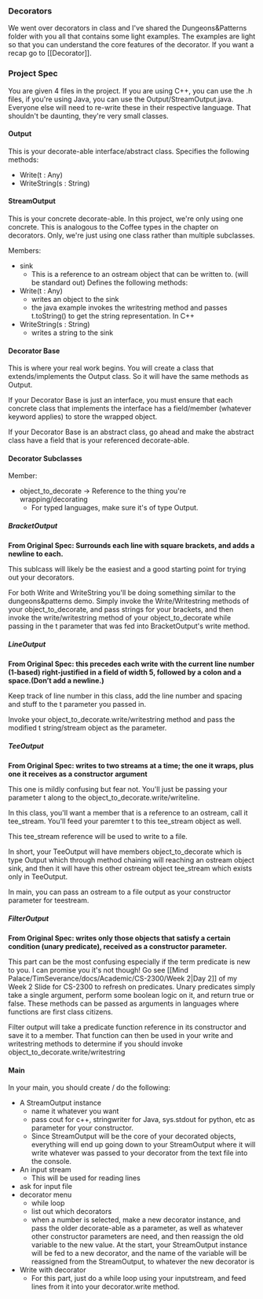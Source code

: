 ### Decorators

We went over decorators in class and I've shared the Dungeons&Patterns folder with you all that contains some light examples. The examples are light so that you can understand the core features of the decorator. If you want a recap go to [[Decorator]].
### Project Spec

You are given 4 files in the project. If you are using C++, you can use the .h files, if you're using Java, you can use the Output/StreamOutput.java. Everyone else will need to re-write these in their respective language. That shouldn't be daunting, they're very small classes.

#### Output
This is your decorate-able interface/abstract class.
Specifies the following methods:
- Write(t : Any)
- WriteString(s : String)

#### StreamOutput
This is your concrete decorate-able. In this project, we're only using one concrete. This is analogous to the Coffee types in the chapter on decorators. Only, we're just using one class rather than multiple subclasses.

Members:
- sink
	- This is a reference to an ostream object that can be written to. (will be standard out) 
Defines the following methods:
- Write(t : Any)
	- writes an object to the sink
	- the java example invokes the writestring method and passes t.toString() to get the string representation. In C++ 
- WriteString(s : String)
	- writes a string to the sink

#### Decorator Base

This is where your real work begins. You will create a class that extends/implements the Output class. So it will have the same methods as Output.

If your Decorator Base is just an interface, you must ensure that each concrete class that implements the interface has a field/member (whatever keyword applies) to store the wrapped object.

If your Decorator Base is an abstract class, go ahead and make the abstract class have a field that is your referenced decorate-able.

#### Decorator Subclasses

Member:
- object_to_decorate -> Reference to the thing you're wrapping/decorating
	- For typed languages, make sure it's of type Output.

##### BracketOutput
**From Original Spec: Surrounds each line with square brackets, and adds a newline to each.**

This sublcass will likely be the easiest and a good starting point for trying out your decorators.

For both Write and WriteString you'll be doing something similar to the dungeons&patterns demo. Simply invoke the Write/Writestring methods of your object_to_decorate, and pass strings for your brackets, and then invoke the write/writestring method of your object_to_decorate while passing in the t parameter that was fed into BracketOutput's write method.

##### LineOutput
**From Original Spec: this precedes each write with the current line number (1-based) right-justified in a field of width 5, followed by a colon and a space.(Don’t add a newline.)**

Keep track of line number in this class, add the line number and spacing and stuff to the t parameter you passed in. 

Invoke your object_to_decorate.write/writestring method and pass the modified t string/stream object as the parameter.

##### TeeOutput

**From Original Spec: writes to two streams at a time; the one it wraps, plus one it receives as a constructor argument**

This one is mildly confusing but fear not. You'll just be passing your parameter t along to the object_to_decorate.write/writeline.

In this class, you'll want a member that is a reference to an ostream, call it tee_stream. You'll feed your paremter t to this tee_stream object as well.

This tee_stream reference will be used to write to a file. 

In short, your TeeOutput will have members object_to_decorate which is type Output which through method chaining will reaching an ostream object sink, and then it will have this other ostream object tee_stream which exists only in TeeOutput. 

In main, you can pass an ostream to a file output as your constructor parameter for teestream.

##### FilterOutput

**From Original Spec: writes only those objects that satisfy a certain condition (unary predicate), received as a constructor parameter.**

This part can be the most confusing especially if the term predicate is new to you. I can promise you it's not though! Go see [[Mind Palace/TimSeverance/docs/Academic/CS-2300/Week 2|Day 2]] of my Week 2 Slide for CS-2300 to refresh on predicates. Unary predicates simply take a single argument, perform some boolean logic on it, and return true or false. These methods can be passed as arguments in languages where functions are first class citizens.

Filter output will take a predicate function reference in its constructor and save it to a member. That function can then be used in your write and writestring methods to determine if you should invoke object_to_decorate.write/writestring

#### Main 

In your main, you should create / do the following:

- A StreamOutput instance
	- name it whatever you want
	- pass cout for c++, stringwriter for Java, sys.stdout for python, etc as parameter for your constructor. 
	- Since StreamOutput will be the core of your decorated objects, everything will end up going down to your StreamOutput where it will write whatever was passed to your decorator from the text file into the console.
- An input stream 
	- This will be used for reading lines
- ask for input file
- decorator menu
	- while loop
	- list out which decorators
	- when a number is selected, make a new decorator instance, and pass the older decorate-able as a parameter, as well as whatever other constructor parameters are need, and then reassign the old variable to the new value. At the start, your StreamOutput instance will be fed to a new decorator, and the name of the variable will be reassigned from the StreamOutput, to whatever the new decorator is
- Write with decorator
	- For this part, just do a while loop using your inputstream, and feed lines from it into your decorator.write method.


